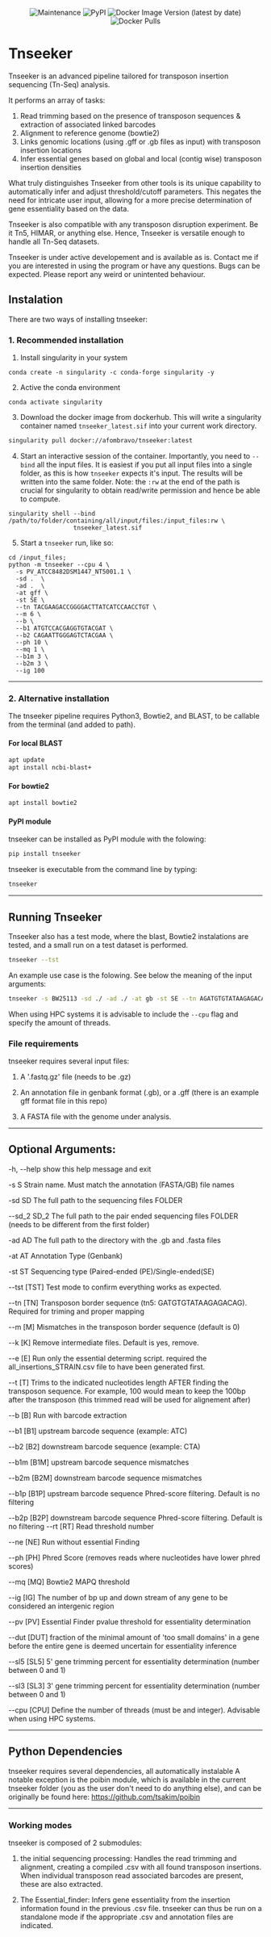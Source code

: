 <div align="center">

![Maintenance](https://img.shields.io/maintenance/yes/2024)
![PyPI](https://img.shields.io/pypi/v/tnseeker.svg)
![Docker Image Version (latest by date)](https://img.shields.io/docker/v/afombravo/tnseeker/latest)
![Docker Pulls](https://img.shields.io/docker/pulls/afombravo/tnseeker)

</div>

# Tnseeker
Tnseeker is an advanced pipeline tailored for transposon insertion sequencing (Tn-Seq) analysis. 

It performs an array of tasks: 
1. Read trimming based on the presence of transposon sequences & extraction of associated linked barcodes
2. Alignment to reference genome (bowtie2)
3. Links genomic locations (using .gff or .gb files as input) with transposon insertion locations
4. Infer essential genes based on global and local (contig wise) transposon insertion densities

What truly distinguishes Tnseeker from other tools is its unique capability to automatically infer and adjust threshold/cutoff parameters. This negates the need for intricate user input, allowing for a more precise determination of gene essentiality based on the data. 

Tnseeker is also compatible with any transposon disruption experiment. Be it Tn5, HIMAR, or anything else. Hence, Tnseeker is versatile enough to handle all Tn-Seq datasets.

Tnseeker is under active developement and is available as is. Contact me if you are interested in using the program or have any questions. Bugs can be expected. Please report any weird or unintented behaviour. 

## Instalation
There are two ways of installing tnseeker:


### 1. Recommended installation
1.  Install singularity in your system 

```
conda create -n singularity -c conda-forge singularity -y
```

2.  Active the conda environment
```
conda activate singularity
```

3.  Download the docker image from dockerhub. This will write a singularity container named `tnseeker_latest.sif` into your current work directory.
```bash
singularity pull docker://afombravo/tnseeker:latest
```

4. Start an interactive session of the container. Importantly, you need to `--bind` all the input files. It is easiest if you put all input files into a single folder, as this is how `tnseeker` expects it's input. The results will be written into the same folder.
Note: the `:rw` at the end of the path is crucial for singularity to obtain read/write permission and hence be able to compute.
```
singularity shell --bind /path/to/folder/containing/all/input/files:/input_files:rw \
                  tnseeker_latest.sif
```

5. Start a `tnseeker` run, like so:

```
cd /input_files; 
python -m tnseeker --cpu 4 \
  -s PV_ATCC8482DSM1447_NT5001.1 \
  -sd .  \
  -ad .  \
  -at gff \
  -st SE \
  --tn TACGAAGACCGGGGACTTATCATCCAACCTGT \ 
  --m 6 \
  --b \
  --b1 ATGTCCACGAGGTGTACGAT \
  --b2 CAGAATTGGGAGTCTACGAA \
  --ph 10 \
  --mq 1 \
  --b1m 3 \
  --b2m 3 \
  --ig 100 
```


---
### 2. Alternative installation
The tnseeker pipeline requires Python3, Bowtie2, and BLAST, to be callable from the terminal (and added to path). 

#### For local BLAST
```bash
apt update
apt install ncbi-blast+
```

#### For bowtie2
```bash
apt install bowtie2
```

#### PyPI module
tnseeker can be installed as PyPI module with the folowing:
```bash
pip install tnseeker
```

tnseeker is executable from the command line by typing:

```bash
tnseeker
```

---
## Running Tnseeker

Tnseeker also has a test mode, where the blast, Bowtie2 instalations are tested, and a small run on a test dataset is performed.

```bash
tnseeker --tst
```

An example use case is the folowing. See below the meaning of the input arguments:

```bash
tnseeker -s BW25113 -sd ./ -ad ./ -at gb -st SE --tn AGATGTGTATAAGAGACAG --ph 10 --mq 40
```

When using HPC systems it is advisable to include the `--cpu` flag and specify the amount of threads.


### File requirements

tnseeker requires several input files:

 1. A '.fastq.gz' file (needs to be .gz)
 
 2. An annotation file in genbank format (.gb), or a .gff (there is an example gff format file in this repo)
 
 3. A FASTA file with the genome under analysis.

---


## Optional Arguments:

  -h, --help   show this help message and exit

  -s S         Strain name. Must match the annotation (FASTA/GB) file
               names

  -sd SD       The full path to the sequencing files FOLDER

  --sd_2 SD_2  The full path to the pair ended sequencing files FOLDER (needs
               to be different from the first folder)

  -ad AD       The full path to the directory with the .gb and .fasta files

  -at AT       Annotation Type (Genbank)

  -st ST       Sequencing type (Paired-ended (PE)/Single-ended(SE)

  --tst [TST]  Test mode to confirm everything works as expected.

  --tn [TN]    Transposon border sequence (tn5: GATGTGTATAAGAGACAG). Required for triming and proper mapping

  --m [M]      Mismatches in the transposon border sequence (default is 0)

  --k [K]      Remove intermediate files. Default is yes, remove.

  --e [E]      Run only the essential determing script. required the
               all_insertions_STRAIN.csv file to have been generated first.

  --t [T]      Trims to the indicated nucleotides length AFTER finding the
               transposon sequence. For example, 100 would mean to keep the
               100bp after the transposon (this trimmed read will be used for
               alignement after)

  --b [B]      Run with barcode extraction

  --b1 [B1]    upstream barcode sequence (example: ATC)

  --b2 [B2]    downstream barcode sequence (example: CTA)

  --b1m [B1M]  upstream barcode sequence mismatches

  --b2m [B2M]  downstream barcode sequence mismatches

  --b1p [B1P]  upstream barcode sequence Phred-score filtering. Default is no
               filtering

  --b2p [B2P]  downstream barcode sequence Phred-score filtering. Default is
               no filtering
  --rt [RT]    Read threshold number

  --ne [NE]    Run without essential Finding

  --ph [PH]    Phred Score (removes reads where nucleotides have lower phred
               scores)

  --mq [MQ]    Bowtie2 MAPQ threshold

  --ig [IG]    The number of bp up and down stream of any gene to be
               considered an intergenic region

  --pv [PV]    Essential Finder pvalue threshold for essentiality
               determination

  --dut [DUT]  fraction of the minimal amount of 'too small domains' in a gene before the entire gene is deemed
               uncertain for essentiality inference
  
  --sl5 [SL5]  5' gene trimming percent for essentiality determination (number
               between 0 and 1)

  --sl3 [SL3]  3' gene trimming percent for essentiality determination (number
               between 0 and 1)

  --cpu [CPU]  Define the number of threads (must be and integer). Advisable when using HPC systems.

---
## Python Dependencies

tnseeker requires several dependencies, all automatically instalable
A notable exception is the poibin module, which is available in the current tnseeker folder (you as the user don't need to do anything else), and can be originally be found here: https://github.com/tsakim/poibin


---
### Working modes

tnseeker is composed of 2 submodules: 

1. the initial sequencing processing: Handles the read trimming and alignment, creating a compiled .csv with all found transposon insertions. When individual transposon read associated barcodes are present, these are also extracted.

2. The Essential_finder: Infers gene essentiality from the insertion information found in the previous .csv file. tnseeker can thus be run on a standalone mode if the appropriate .csv and annotation files are indicated. 
